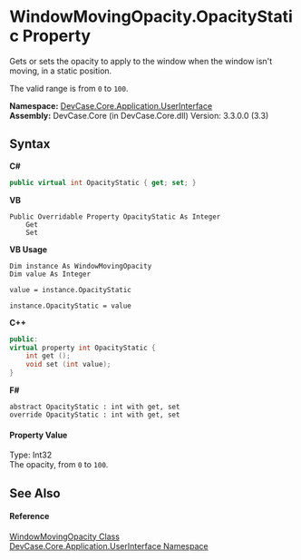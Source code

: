 # WindowMovingOpacity.OpacityStatic Property 
 

Gets or sets the opacity to apply to the window when the window isn't moving, in a static position. 

 The valid range is from `0` to `100`.

**Namespace:**&nbsp;<a href="N_DevCase_Core_Application_UserInterface">DevCase.Core.Application.UserInterface</a><br />**Assembly:**&nbsp;DevCase.Core (in DevCase.Core.dll) Version: 3.3.0.0 (3.3)

## Syntax

**C#**<br />
``` C#
public virtual int OpacityStatic { get; set; }
```

**VB**<br />
``` VB
Public Overridable Property OpacityStatic As Integer
	Get
	Set
```

**VB Usage**<br />
``` VB Usage
Dim instance As WindowMovingOpacity
Dim value As Integer

value = instance.OpacityStatic

instance.OpacityStatic = value
```

**C++**<br />
``` C++
public:
virtual property int OpacityStatic {
	int get ();
	void set (int value);
}
```

**F#**<br />
``` F#
abstract OpacityStatic : int with get, set
override OpacityStatic : int with get, set
```


#### Property Value
Type: Int32<br />The opacity, from `0` to `100`.

## See Also


#### Reference
<a href="T_DevCase_Core_Application_UserInterface_WindowMovingOpacity">WindowMovingOpacity Class</a><br /><a href="N_DevCase_Core_Application_UserInterface">DevCase.Core.Application.UserInterface Namespace</a><br />